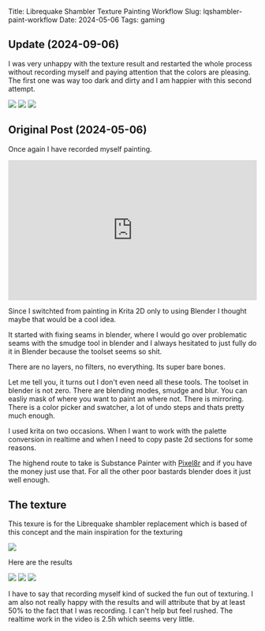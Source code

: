 Title: Librequake Shambler Texture Painting Workflow
Slug: lqshambler-paint-workflow
Date: 2024-05-06
Tags: gaming


## Update (2024-09-06)

I was very unhappy with the texture result and restarted the whole process without recording myself and paying attention that the colors
are pleasing. The first one was way too dark and dirty and I am happier with this second attempt.

<img src="{static}/static/lqshambler/04_retex_front.png" style="max-height:512px" />
<img src="{static}/static/lqshambler/05_retex_back.png" style="max-height:512px" />
<img src="{static}/static/lqshambler/06_retex_flat.png" style="max-height:512px" />

## Original Post (2024-05-06)

Once again I have recorded myself painting.

<div style="position: relative; width: 100%; height: 0; padding-bottom: 56.25%;">
    <iframe src="https://www.youtube.com/embed/FU66AWL2gD8" frameborder="0" allowfullscreen style="position: absolute; top: 0; left: 0; width: 100%; height: 100%;"></iframe>
</div>

Since I switchted from painting in Krita 2D only to using Blender I thought maybe that would be a cool idea.

It started with fixing seams in blender, where I would go over problematic seams with the smudge tool in blender and I always hesitated
to just fully do it in Blender because the toolset seems so shit.

There are no layers, no filters, no everything. Its super bare bones.

Let me tell you, it turns out I don't even need all these tools.
The toolset in blender is not zero. There are blending modes, smudge and blur. You can easliy mask of where you want to paint an where not. There is mirroring.
There is a color picker and swatcher, a lot of undo steps and thats pretty much enough.

I used krita on two occasions. When I want to work with the palette conversion in realtime and when I need to copy paste 2d sections for some reasons.

The highend route to take is Substance Painter with [Pixel8r](https://actiondawg.itch.io/pixel8r2) and if you have the money just use that.
For all the other poor bastards blender does it just well enough.

## The texture

This texure is for the Librequake shambler replacement which is based of this concept and the main inspiration for the texturing

<img src="{static}/static/lqshambler/00_concept.png" style="max-height:512px" />

Here are the results

<img src="{static}/static/lqshambler/01_hollow_tex_front.png" style="max-height:512px" />
<img src="{static}/static/lqshambler/02_hollow_tex_back.png" style="max-height:512px" />
<img src="{static}/static/lqshambler/03_hollow_texture.png" style="max-height:512px" />

I have to say that recording myself kind of sucked the fun out of texturing. I am also not really happy with the results and will attribute that by at least 50% to the fact that I was recording. I can't help but feel rushed. The realtime work in the video is 2.5h which seems very little.
